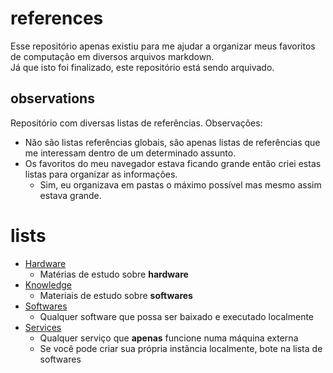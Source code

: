 # references
Esse repositório apenas existiu para me ajudar a organizar meus favoritos de computação em diversos arquivos markdown.  
Já que isto foi finalizado, este repositório está sendo arquivado.  

## observations
Repositório com diversas listas de referências. Observações:
- Não são listas referências globais, são apenas listas de referências que me interessam dentro de um determinado assunto.
- Os favoritos do meu navegador estava ficando grande então criei estas listas para organizar as informações.
  - Sim, eu organizava em pastas o máximo possível mas mesmo assim estava grande.

# lists
- [Hardware](bookmarks/Hardware.md)
  - Matérias de estudo sobre **hardware**
- [Knowledge](bookmarks/Knowledge.md)
  - Materiais de estudo sobre **softwares**
- [Softwares](bookmarks/Softwares.md)
  - Qualquer software que possa ser baixado e executado localmente
- [Services](bookmarks/Services.md)
  - Qualquer serviço que **apenas** funcione numa máquina externa
  - Se você pode criar sua própria instância localmente, bote na lista de softwares
